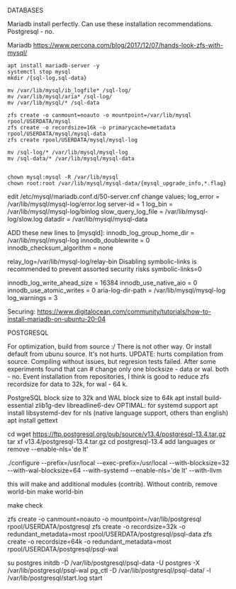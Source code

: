 DATABASES

Mariadb install perfectly. Can use these installation recommendations. Postgresql - no.

Mariadb https://www.percona.com/blog/2017/12/07/hands-look-zfs-with-mysql/

~~~
apt install mariadb-server -y
systemctl stop mysql
mkdir /{sql-log,sql-data}

mv /var/lib/mysql/ib_logfile* /sql-log/
mv /var/lib/mysql/aria* /sql-log/
mv /var/lib/mysql/* /sql-data

zfs create -o canmount=noauto -o mountpoint=/var/lib/mysql rpool/USERDATA/mysql
zfs create -o recordsize=16k -o primarycache=metadata rpool/USERDATA/mysql/mysql-data
zfs create rpool/USERDATA/mysql/mysql-log

mv /sql-log/* /var/lib/mysql/mysql-log
mv /sql-data/* /var/lib/mysql/mysql-data


chown mysql:mysql -R /var/lib/mysql
chown root:root /var/lib/mysql/mysql-data/{mysql_upgrade_info,*.flag}
~~~
edit /etc/mysql/mariadb.conf.d/50-server.cnf
change values;
log_error = /var/lib/mysql/mysql-log/error.log
server-id = 1
log_bin = /var/lib/mysql/mysql-log/binlog
slow_query_log_file = /var/lib/mysql-log/slow.log
datadir = /var/lib/mysql/mysql-data


ADD these new lines to [mysqld]:
innodb_log_group_home_dir = /var/lib/mysql/mysql-log
innodb_doublewrite = 0
innodb_checksum_algorithm = none

relay_log=/var/lib/mysql-log/relay-bin
Disabling symbolic-links is recommended to prevent assorted security risks
symbolic-links=0

innodb_log_write_ahead_size = 16384
innodb_use_native_aio = 0
innodb_use_atomic_writes = 0
aria-log-dir-path = /var/lib/mysql/mysql-log
log_warnings = 3

Securing:
https://www.digitalocean.com/community/tutorials/how-to-install-mariadb-on-ubuntu-20-04





POSTGRESQL

For optimization, build from source :/ There is not other way. Or install default from ubunu source. It's not hurts.
UPDATE: hurts compilation from source. Compiling without issues, but regresion tests failed. After some experiments found that can # change only one blocksize - data or wal. both - no. Event installation from repositories, I think is good to reduce zfs recordsize for data to 32k, for wal - 64 k.

PostgreSQL block size to 32k and WAL block size to 64k
apt install build-essential zlib1g-dev libreadline6-dev
OPTIMAL: for systemd support apt install libsystemd-dev
for nls (native language support, others than english) apt install gettext

cd
wget https://ftp.postgresql.org/pub/source/v13.4/postgresql-13.4.tar.gz
tar xf v13.4/postgresql-13.4.tar.gz
cd postgresql-13.4
add languages or remove --enable-nls='de lt'

./configure --prefix=/usr/local --exec-prefix=/usr/local --with-blocksize=32 --with-wal-blocksize=64 --with-systemd --enable-nls='de lt' --with-llvm

this will make and additional modules (contrib). Without contrib, remove world-bin
make world-bin

make check


zfs create -o canmount=noauto -o mountpoint=/var/lib/postgresql rpool/USERDATA/postgresql
zfs create -o recordsize=32k -o redundant_metadata=most rpool/USERDATA/postgresql/psql-data
zfs create -o recordsize=64k -o redundant_metadata=most rpool/USERDATA/postgresql/psql-wal

su postgres
initdb -D /var/lib/postgresql/psql-data -U postgres -X /var/lib/postgresql/psql-wal
pg_ctl -D /var/lib/postgresql/psql-data/ -l /var/lib/postgresql/start.log start
